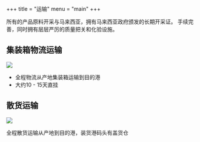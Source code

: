 +++ 
title = "运输" 
menu = "main"
+++

所有的产品原料开采与马来西亚，拥有马来西亚政府颁发的长期开采证。 
手续完善，同时拥有层层严厉的质量把关和化验设施。

## 集装箱物流运输

![](/img/container-transport.png)

- 全程物流从产地集装箱运输到目的港
- 大约10 - 15天直挂

## 散货运输

![](/img/bulk-transport.png)

全程散货运输从产地到目的港，装货港码头有盖货仓